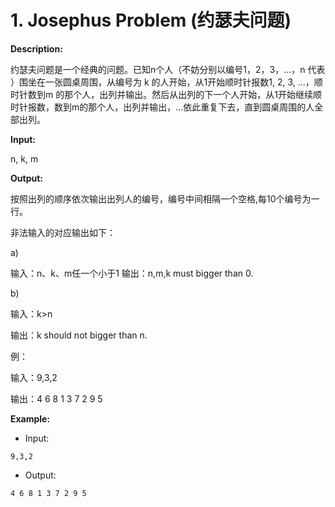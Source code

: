 # 1. Josephus Problem (约瑟夫问题)

**Description:**

约瑟夫问题是一个经典的问题。已知n个人（不妨分别以编号1，2，3，…，n 代表 ）围坐在一张圆桌周围，从编号为 k 的人开始，从1开始顺时针报数1, 2, 3, ...，顺时针数到m 的那个人，出列并输出。然后从出列的下一个人开始，从1开始继续顺时针报数，数到m的那个人，出列并输出，…依此重复下去，直到圆桌周围的人全部出列。

**Input:**

n, k, m

**Output:**

按照出列的顺序依次输出出列人的编号，编号中间相隔一个空格,每10个编号为一行。

非法输入的对应输出如下：

a)

输入：n、k、m任一个小于1
输出：n,m,k must bigger than 0.

b)

输入：k>n

输出：k should not bigger than n.

例：

输入：9,3,2

输出：4 6 8 1 3 7 2 9 5

**Example:**

- Input:

```
9,3,2
```

- Output:

```
4 6 8 1 3 7 2 9 5
```


